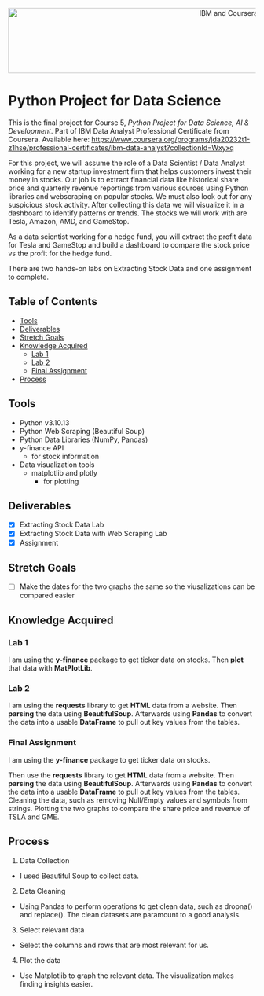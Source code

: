 <p align="center">
    <img src="https://howtolearnmachinelearning.com/wp-content/uploads/2021/04/coursera_machine_learning_ibm.png?raw=true" alt="IBM and Coursera Logos" width="926" height="133"/>
</p>

# Python Project for Data Science

This is the final project for Course 5, _Python Project for Data Science, AI & Development_. Part of IBM Data Analyst Professional Certificate from Coursera. Available here: https://www.coursera.org/programs/jda20232t1-z1hse/professional-certificates/ibm-data-analyst?collectionId=Wxyxq

For this project, we will assume the role of a Data Scientist / Data Analyst working for a new startup investment firm that helps customers invest their money in stocks. Our job is to extract financial data like historical share price and quarterly revenue reportings from various sources using Python libraries and webscraping on popular stocks. We must also look out for any suspicious stock activity. After collecting this data we will visualize it in a dashboard to identify patterns or trends. The stocks we will work with are Tesla, Amazon, AMD, and GameStop.

As a data scientist working for a hedge fund, you will extract the profit data for Tesla and GameStop and build a dashboard to compare the stock price vs the profit for the hedge fund.

There are two hands-on labs on Extracting Stock Data and one assignment to complete.

## Table of Contents

- [Tools](#tools)
- [Deliverables](#deliverables)
- [Stretch Goals](#stretch-goals)
- [Knowledge Acquired](#knowledge-acquired)
  - [Lab 1](#lab-1)
  - [Lab 2](#lab-2)
  - [Final Assignment](#final-assignment)
- [Process](#process)

## Tools

- Python v3.10.13
- Python Web Scraping (Beautiful Soup)
- Python Data Libraries (NumPy, Pandas)
- y-finance API
  - for stock information
- Data visualization tools
  - matplotlib and plotly
    - for plotting

## Deliverables

- [x] Extracting Stock Data Lab
- [x] Extracting Stock Data with Web Scraping Lab
- [x] Assignment

## Stretch Goals

- [ ] Make the dates for the two graphs the same so the viusalizations can be compared easier

## Knowledge Acquired

### Lab 1

I am using the **y-finance** package to get ticker data on stocks. Then **plot** that data with **MatPlotLib**.

### Lab 2

I am using the **requests** library to get **HTML** data from a website. Then **parsing** the data using **BeautifulSoup**. Afterwards using **Pandas** to convert the data into a usable **DataFrame** to pull out key values from the tables.

### Final Assignment

I am using the **y-finance** package to get ticker data on stocks.

Then use the **requests** library to get **HTML** data from a website. Then **parsing** the data using **BeautifulSoup**. Afterwards using **Pandas** to convert the data into a usable **DataFrame** to pull out key values from the tables. Cleaning the data, such as removing Null/Empty values and symbols from strings. Plotting the two graphs to compare the share price and revenue of TSLA and GME.

## Process

1. Data Collection

- I used Beautiful Soup to collect data.

2. Data Cleaning

- Using Pandas to perform operations to get clean data, such as dropna() and replace(). The clean datasets are paramount to a good analysis.

3. Select relevant data

- Select the columns and rows that are most relevant for us.

4. Plot the data

- Use Matplotlib to graph the relevant data. The visualization makes finding insights easier.
